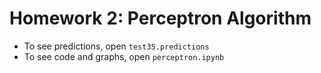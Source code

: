 # Homework 2: Perceptron Algorithm
- To see predictions, open `test35.predictions`
- To see code and graphs, open `perceptron.ipynb`